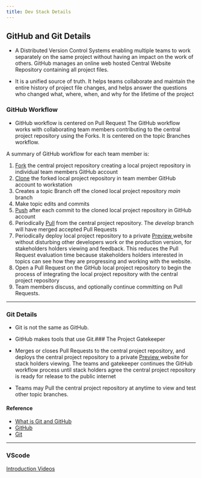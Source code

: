 ```yaml
---
title: Dev Stack Details
---
```



## GitHub and Git Details

- A Distributed Version Control Systems enabling multiple teams to work separately on the same project without having an impact on the work of others. GitHub manages an online web hosted Central Website Repository containing all project files. 

- It is a unified source of truth. It helps teams collaborate and maintain the entire history of project file changes, and helps answer the questions who changed what, where, when, and why for the lifetime of the project

### GitHub Workflow

- GitHub workflow is centered on Pull Request The GitHub workflow works with collaborating team members contributing to the central project repository using the Forks. It is centered on the topic Branches workflow.

A summary of GitHub workflow for each team member is:

  1. [Fork](https://www.w3schools.com/git/git_remote_fork.asp?remote=github) the central project repository creating a local project repository in individual team members GitHub account
  2. [Clone](https://www.w3schools.com/git/git_clone.asp?remote=github) the forked local project repository in team member GitHub account to workstation
  3. Creates a topic Branch off the cloned local project repository *main* branch
  4. Make topic edits and commits 
  5. [Push](https://www.w3schools.com/git/git_push_to_remote.asp?remote=github) after each commit to the cloned local project repository in GitHub account
  6. Periodically [Pull](https://www.w3schools.com/git/git_push_to_remote.asp?remote=github) from the central project repository. The *develop* branch will have merged accepted Pull Requests
  7. Periodically deploy local project repository to a private [Preview ](preview.md) website without disturbing other developers work or the production version, for stakeholders holders viewing and feedback. This reduces the Pull Request evaluation time because stakeholders holders interested in topics can see how they are progressing and working with the website.
  8. Open a Pull Request on the GitHub local project repository to begin the  process of integrating the local project repository with the central project repository  
  9. Team members discuss, and optionally continue committing on Pull Requests.

---

### Git Details

- Git is not the same as GitHub.
- GitHub makes tools that use Git.### The Project Gatekeeper 
	
- Merges or closes Pull Requests to the central project repository, and deploys the central project repository to a private [Preview ](deploy#preview) website for stack holders viewing. The teams and gatekeeper continues the GitHub workflow process until stack holders agree the central project repository is ready for release to the public internet 

- Teams may Pull the central project repository at anytime to view and test other topic branches.



#### Reference

- [What is Git and GitHub](https://www.w3schools.com/git/default.asp)
- [GitHub](https://github.com/)
- [Git](https://git-scm.com/)

---

### VScode

[Introduction Videos](https://code.visualstudio.com/docs/getstarted/introvideos)
